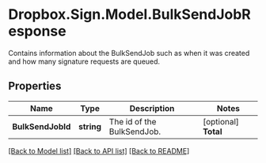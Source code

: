 # Dropbox.Sign.Model.BulkSendJobResponse
Contains information about the BulkSendJob such as when it was created and how many signature requests are queued.

## Properties

Name | Type | Description | Notes
------------ | ------------- | ------------- | -------------
**BulkSendJobId** | **string** |  The id of the BulkSendJob.  | [optional] **Total** | **int** |  The total amount of Signature Requests queued for sending.  | [optional] **IsCreator** | **bool** |  True if you are the owner of this BulkSendJob, false if it&#39;s been shared with you by a team member.  | [optional] **CreatedAt** | **int** |  Time that the BulkSendJob was created.  | [optional] 

[[Back to Model list]](../README.md#documentation-for-models) [[Back to API list]](../README.md#documentation-for-api-endpoints) [[Back to README]](../README.md)

